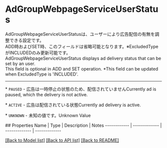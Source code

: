 # AdGroupWebpageServiceUserStatus

<div lang=\"ja\">AdGroupWebpageServiceUserStatusは、ユーザーにより広告配信の有無を調整できる設定です。<br> ADD時およびSET時、このフィールドは省略可能となります。※ExcludedTypeがINCLUDEDのみ更新可能です。</div> <div lang=\"en\">AdGroupWebpageServiceUserStatus displays ad delivery status that can be set by an user.<br> This field is optional in ADD and SET operation. *This field can be updated when ExcludedType is 'INCLUDED'.</div> <hr> <p>* <code>PAUSED</code> - <span lang=\"ja\">広告は一時停止の状態のため、配信されていません</span><span lang=\"en\">Currently ad is paused, which the delivery is not active.</span></p> <p>* <code>ACTIVE</code> - <span lang=\"ja\">広告は配信されている状態</span><span lang=\"en\">Currently ad delivery is active.</span></p> <p>* <code>UNKNOWN</code> - <span lang=\"ja\">未知の値です。</span><span lang=\"en\">Unknown Value</span></p> 
## Properties
Name | Type | Description | Notes
------------ | ------------- | ------------- | -------------

[[Back to Model list]](../README.md#documentation-for-models) [[Back to API list]](../README.md#documentation-for-api-endpoints) [[Back to README]](../README.md)


